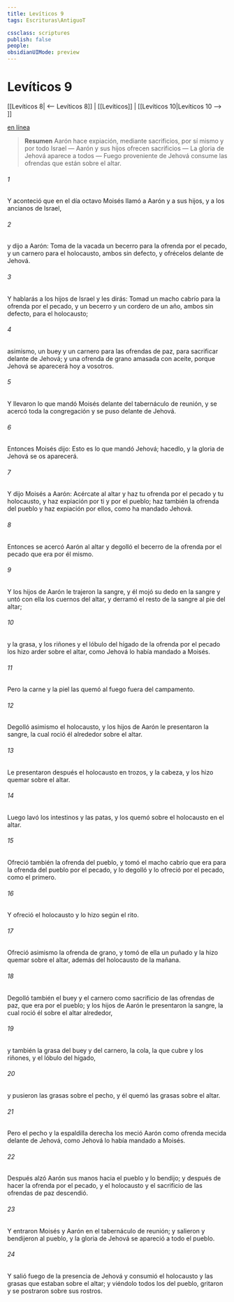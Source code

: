 ```yaml
---
title: Levíticos 9
tags: Escrituras\AntiguoT

cssclass: scriptures
publish: false
people:
obsidianUIMode: preview
---
```


# Levíticos 9
[[Levíticos 8| <-- Levíticos 8]] | [[Levíticos]] | [[Levíticos 10|Levíticos 10 --> ]]

[en línea](https://churchofjesuschrist.org/study/scriptures/ot/lev/9?lang=spa)

> __Resumen__
Aarón hace expiación, mediante sacrificios, por sí mismo y por todo Israel — Aarón y sus hijos ofrecen sacrificios — La gloria de Jehová aparece a todos — Fuego proveniente de Jehová consume las ofrendas que están sobre el altar.

###### 1 
Y aconteció que en el día octavo Moisés llamó a Aarón y a sus hijos, y a los ancianos de Israel,

###### 2 
y dijo a Aarón: Toma de la vacada un becerro para la ofrenda por el pecado, y un carnero para el holocausto, ambos sin defecto, y ofrécelos delante de Jehová.

###### 3 
Y hablarás a los hijos de Israel y les dirás: Tomad un macho cabrío para la ofrenda por el pecado, y un becerro y un cordero de un año, ambos sin defecto, para el holocausto;

###### 4 
asimismo, un buey y un carnero para las ofrendas de paz, para sacrificar delante de Jehová; y una ofrenda de grano amasada con aceite, porque Jehová se aparecerá hoy a vosotros.

###### 5 
Y llevaron lo que mandó Moisés delante del tabernáculo de reunión, y se acercó toda la congregación y se puso delante de Jehová.

###### 6 
Entonces Moisés dijo: Esto es lo que mandó Jehová; hacedlo, y la gloria de Jehová se os aparecerá.

###### 7 
Y dijo Moisés a Aarón: Acércate al altar y haz tu ofrenda por el pecado y tu holocausto, y haz expiación por ti y por el pueblo; haz también la ofrenda del pueblo y haz expiación por ellos, como ha mandado Jehová.

###### 8 
Entonces se acercó Aarón al altar y degolló el becerro de la ofrenda por el pecado que era por él mismo.

###### 9 
Y los hijos de Aarón le trajeron la sangre, y él mojó su dedo en la sangre y untó con ella los cuernos del altar, y derramó el resto de la sangre al pie del altar;

###### 10 
y la grasa, y los riñones y el lóbulo del hígado de la ofrenda por el pecado los hizo arder sobre el altar, como Jehová lo había mandado a Moisés.

###### 11 
Pero la carne y la piel las quemó al fuego fuera del campamento.

###### 12 
Degolló asimismo el holocausto, y los hijos de Aarón le presentaron la sangre, la cual roció él alrededor sobre el altar.

###### 13 
Le presentaron después el holocausto en trozos, y la cabeza, y los hizo quemar sobre el altar.

###### 14 
Luego lavó los intestinos y las patas, y los quemó sobre el holocausto en el altar.

###### 15 
Ofreció también la ofrenda del pueblo, y tomó el macho cabrío que era para la ofrenda del pueblo por el pecado, y lo degolló y lo ofreció por el pecado, como el primero.

###### 16 
Y ofreció el holocausto y lo hizo según el rito.

###### 17 
Ofreció asimismo la ofrenda de grano, y tomó de ella un puñado y la hizo quemar sobre el altar, además del holocausto de la mañana.

###### 18 
Degolló también el buey y el carnero como sacrificio de las ofrendas de paz, que era por el pueblo; y los hijos de Aarón le presentaron la sangre, la cual roció él sobre el altar alrededor,

###### 19 
y también la grasa del buey y del carnero, la cola, la que cubre  y los riñones, y el lóbulo del hígado,

###### 20 
y pusieron las grasas sobre el pecho, y él quemó las grasas sobre el altar.

###### 21 
Pero el pecho y la espaldilla derecha los meció Aarón como ofrenda mecida delante de Jehová, como Jehová lo había mandado a Moisés.

###### 22 
Después alzó Aarón sus manos hacia el pueblo y lo bendijo; y después de hacer la ofrenda por el pecado, y el holocausto y el sacrificio de las ofrendas de paz descendió.

###### 23 
Y entraron Moisés y Aarón en el tabernáculo de reunión; y salieron y bendijeron al pueblo, y la gloria de Jehová se apareció a todo el pueblo.

###### 24 
Y salió fuego de la presencia de Jehová y consumió el holocausto y las grasas que estaban sobre el altar; y viéndolo todos los del pueblo, gritaron y se postraron sobre sus rostros.

